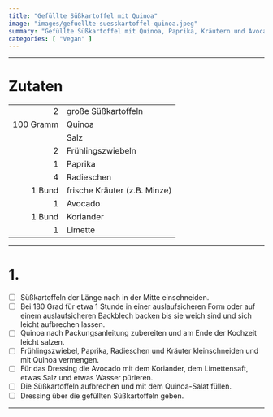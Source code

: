 ```yaml
---
title: "Gefüllte Süßkartoffel mit Quinoa"
image: "images/gefuellte-suesskartoffel-quinoa.jpeg"
summary: "Gefüllte Süßkartoffel mit Quinoa, Paprika, Kräutern und Avocado-Limetten-Koriander-Dressing"
categories: [ "Vegan" ]
---
```


---

# Zutaten

|           |                              |
|----------:|:-----------------------------|
|         2 | große Süßkartoffeln          |
| 100 Gramm | Quinoa                       |
|           | Salz                         |
|         2 | Frühlingszwiebeln            |
|         1 | Paprika                      |
|         4 | Radieschen                   |
|    1 Bund | frische Kräuter (z.B. Minze) |
|         1 | Avocado                      |
|    1 Bund | Koriander                    |
|         1 | Limette                      |

---

# 1.

- [ ] Süßkartoffeln der Länge nach in der Mitte einschneiden.
- [ ] Bei 180 Grad für etwa 1 Stunde in einer auslaufsicheren Form oder auf einem auslaufsicheren Backblech backen bis
  sie weich sind und sich leicht aufbrechen lassen.
- [ ] Quinoa nach Packungsanleitung zubereiten und am Ende der Kochzeit leicht salzen.
- [ ] Frühlingszwiebel, Paprika, Radieschen und Kräuter kleinschneiden und mit Quinoa vermengen.
- [ ] Für das Dressing die Avocado mit dem Koriander, dem Limettensaft, etwas Salz und etwas Wasser pürieren.
- [ ] Die Süßkartoffeln aufbrechen und mit dem Quinoa-Salat füllen.
- [ ] Dressing über die gefüllten Süßkartoffeln geben.

---
